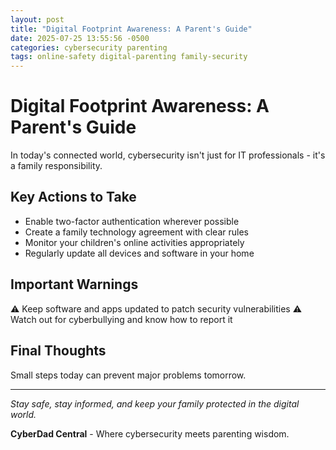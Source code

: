 ```yaml
---
layout: post
title: "Digital Footprint Awareness: A Parent's Guide"
date: 2025-07-25 13:55:56 -0500
categories: cybersecurity parenting
tags: online-safety digital-parenting family-security
---
```


# Digital Footprint Awareness: A Parent's Guide

In today's connected world, cybersecurity isn't just for IT professionals - it's a family responsibility.

## Key Actions to Take

- Enable two-factor authentication wherever possible
- Create a family technology agreement with clear rules
- Monitor your children's online activities appropriately
- Regularly update all devices and software in your home

## Important Warnings

⚠️ Keep software and apps updated to patch security vulnerabilities
⚠️ Watch out for cyberbullying and know how to report it

## Final Thoughts

Small steps today can prevent major problems tomorrow.

---

*Stay safe, stay informed, and keep your family protected in the digital world.*

**CyberDad Central** - Where cybersecurity meets parenting wisdom.

